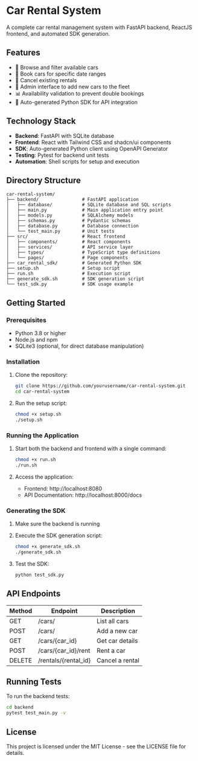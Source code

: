 
# Car Rental System

A complete car rental management system with FastAPI backend, ReactJS frontend, and automated SDK generation.

## Features

- 🚗 Browse and filter available cars
- 📅 Book cars for specific date ranges
- 🔄 Cancel existing rentals
- 🔧 Admin interface to add new cars to the fleet
- 📊 Availability validation to prevent double bookings
- 🔌 Auto-generated Python SDK for API integration

## Technology Stack

- **Backend**: FastAPI with SQLite database
- **Frontend**: React with Tailwind CSS and shadcn/ui components
- **SDK**: Auto-generated Python client using OpenAPI Generator
- **Testing**: Pytest for backend unit tests
- **Automation**: Shell scripts for setup and execution

## Directory Structure

```
car-rental-system/
├── backend/                # FastAPI application
│   ├── database/           # SQLite database and SQL scripts
│   ├── main.py             # Main application entry point
│   ├── models.py           # SQLAlchemy models
│   ├── schemas.py          # Pydantic schemas
│   ├── database.py         # Database connection
│   └── test_main.py        # Unit tests
├── src/                    # React frontend
│   ├── components/         # React components
│   ├── services/           # API service layer
│   ├── types/              # TypeScript type definitions
│   └── pages/              # Page components
├── car_rental_sdk/         # Generated Python SDK
├── setup.sh                # Setup script
├── run.sh                  # Execution script
├── generate_sdk.sh         # SDK generation script
└── test_sdk.py             # SDK usage example
```

## Getting Started

### Prerequisites

- Python 3.8 or higher
- Node.js and npm
- SQLite3 (optional, for direct database manipulation)

### Installation

1. Clone the repository:
   ```bash
   git clone https://github.com/yourusername/car-rental-system.git
   cd car-rental-system
   ```

2. Run the setup script:
   ```bash
   chmod +x setup.sh
   ./setup.sh
   ```

### Running the Application

1. Start both the backend and frontend with a single command:
   ```bash
   chmod +x run.sh
   ./run.sh
   ```

2. Access the application:
   - Frontend: http://localhost:8080
   - API Documentation: http://localhost:8000/docs

### Generating the SDK

1. Make sure the backend is running
2. Execute the SDK generation script:
   ```bash
   chmod +x generate_sdk.sh
   ./generate_sdk.sh
   ```

3. Test the SDK:
   ```bash
   python test_sdk.py
   ```

## API Endpoints

| Method | Endpoint | Description |
|--------|----------|-------------|
| GET | /cars/ | List all cars |
| POST | /cars/ | Add a new car |
| GET | /cars/{car_id} | Get car details |
| POST | /cars/{car_id}/rent | Rent a car |
| DELETE | /rentals/{rental_id} | Cancel a rental |

## Running Tests

To run the backend tests:

```bash
cd backend
pytest test_main.py -v
```

## License

This project is licensed under the MIT License - see the LICENSE file for details.
